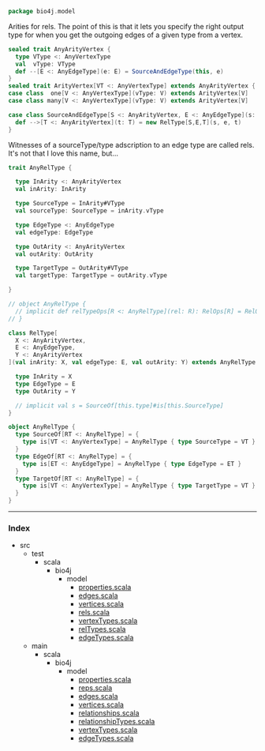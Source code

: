 
```scala
package bio4j.model
```


Arities for rels. The point of this is that it lets you specify the right output type for when you get the outgoing edges of a given type from a vertex.


```scala
sealed trait AnyArityVertex { 
  type VType <: AnyVertexType
  val  vType: VType
  def --[E <: AnyEdgeType](e: E) = SourceAndEdgeType(this, e)
}
sealed trait ArityVertex[VT <: AnyVertexType] extends AnyArityVertex { type VType = VT }
case class  one[V <: AnyVertexType](vType: V) extends ArityVertex[V]
case class many[V <: AnyVertexType](vType: V) extends ArityVertex[V]

case class SourceAndEdgeType[S <: AnyArityVertex, E <: AnyEdgeType](s: S, e: E) {
  def -->[T <: AnyArityVertex](t: T) = new RelType[S,E,T](s, e, t)
}
```


Witnesses of a sourceType/type adscription to an edge type are called rels. It's not that I love this name, but...


```scala
trait AnyRelType {

  type InArity <: AnyArityVertex
  val inArity: InArity

  type SourceType = InArity#VType
  val sourceType: SourceType = inArity.vType

  type EdgeType <: AnyEdgeType
  val edgeType: EdgeType

  type OutArity <: AnyArityVertex
  val outArity: OutArity

  type TargetType = OutArity#VType
  val targetType: TargetType = outArity.vType

}

// object AnyRelType {
  // implicit def relTypeOps[R <: AnyRelType](rel: R): RelOps[R] = RelOps(rel)
// }

class RelType[
  X <: AnyArityVertex, 
  E <: AnyEdgeType, 
  Y <: AnyArityVertex
](val inArity: X, val edgeType: E, val outArity: Y) extends AnyRelType {

  type InArity = X
  type EdgeType = E
  type OutArity = Y

  // implicit val s = SourceOf[this.type]#is[this.SourceType]
}

object AnyRelType {
  type SourceOf[RT <: AnyRelType] = { 
    type is[VT <: AnyVertexType] = AnyRelType { type SourceType = VT }
  }
  type EdgeOf[RT <: AnyRelType] = { 
    type is[ET <: AnyEdgeType] = AnyRelType { type EdgeType = ET }
  }
  type TargetOf[RT <: AnyRelType] = { 
    type is[VT <: AnyVertexType] = AnyRelType { type TargetType = VT }
  }
}

```


------

### Index

+ src
  + test
    + scala
      + bio4j
        + model
          + [properties.scala][test/scala/bio4j/model/properties.scala]
          + [edges.scala][test/scala/bio4j/model/edges.scala]
          + [vertices.scala][test/scala/bio4j/model/vertices.scala]
          + [rels.scala][test/scala/bio4j/model/rels.scala]
          + [vertexTypes.scala][test/scala/bio4j/model/vertexTypes.scala]
          + [relTypes.scala][test/scala/bio4j/model/relTypes.scala]
          + [edgeTypes.scala][test/scala/bio4j/model/edgeTypes.scala]
  + main
    + scala
      + bio4j
        + model
          + [properties.scala][main/scala/bio4j/model/properties.scala]
          + [reps.scala][main/scala/bio4j/model/reps.scala]
          + [edges.scala][main/scala/bio4j/model/edges.scala]
          + [vertices.scala][main/scala/bio4j/model/vertices.scala]
          + [relationships.scala][main/scala/bio4j/model/relationships.scala]
          + [relationshipTypes.scala][main/scala/bio4j/model/relationshipTypes.scala]
          + [vertexTypes.scala][main/scala/bio4j/model/vertexTypes.scala]
          + [edgeTypes.scala][main/scala/bio4j/model/edgeTypes.scala]

[test/scala/bio4j/model/properties.scala]: ../../../../test/scala/bio4j/model/properties.scala.md
[test/scala/bio4j/model/edges.scala]: ../../../../test/scala/bio4j/model/edges.scala.md
[test/scala/bio4j/model/vertices.scala]: ../../../../test/scala/bio4j/model/vertices.scala.md
[test/scala/bio4j/model/rels.scala]: ../../../../test/scala/bio4j/model/rels.scala.md
[test/scala/bio4j/model/vertexTypes.scala]: ../../../../test/scala/bio4j/model/vertexTypes.scala.md
[test/scala/bio4j/model/relTypes.scala]: ../../../../test/scala/bio4j/model/relTypes.scala.md
[test/scala/bio4j/model/edgeTypes.scala]: ../../../../test/scala/bio4j/model/edgeTypes.scala.md
[main/scala/bio4j/model/properties.scala]: properties.scala.md
[main/scala/bio4j/model/reps.scala]: reps.scala.md
[main/scala/bio4j/model/edges.scala]: edges.scala.md
[main/scala/bio4j/model/vertices.scala]: vertices.scala.md
[main/scala/bio4j/model/relationships.scala]: relationships.scala.md
[main/scala/bio4j/model/relationshipTypes.scala]: relationshipTypes.scala.md
[main/scala/bio4j/model/vertexTypes.scala]: vertexTypes.scala.md
[main/scala/bio4j/model/edgeTypes.scala]: edgeTypes.scala.md
